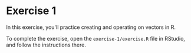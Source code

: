 # Exercise 1
In this exercise, you'll practice creating and operating on vectors in R.

To complete the exercise, open the `exercise-1/exercise.R` file in RStudio, and follow the instructions there.
